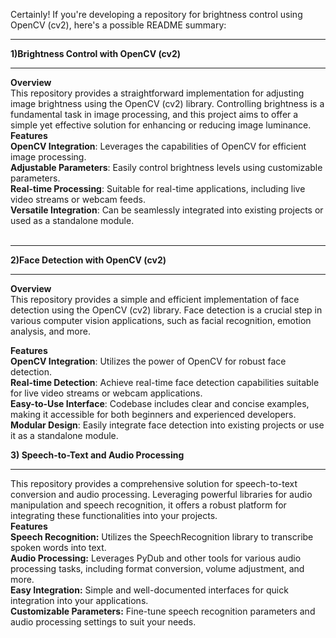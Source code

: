 
Certainly! If you're developing a repository for brightness control using OpenCV (cv2), here's a possible README summary: <hr>

**1)Brightness Control with OpenCV (cv2)** <hr>
**Overview** <br>
This repository provides a straightforward implementation for adjusting image brightness using the OpenCV (cv2) library. Controlling brightness is a fundamental task in image processing, and this project aims to offer a simple yet effective solution for enhancing or reducing image luminance.
<br>
**Features** <br>
**OpenCV Integration**: Leverages the capabilities of OpenCV for efficient image processing.<br>
**Adjustable Parameters**: Easily control brightness levels using customizable parameters.<br>
**Real-time Processing**: Suitable for real-time applications, including live video streams or webcam feeds.<br>
**Versatile Integration**: Can be seamlessly integrated into existing projects or used as a standalone module.<br>
<br> <hr>
**2)Face Detection with OpenCV (cv2)** <hr>
**Overview** <br>
This repository provides a simple and efficient implementation of face detection using the OpenCV (cv2) library. Face detection is a crucial step in various computer vision applications, such as facial recognition, emotion analysis, and more.

**Features**<br>
**OpenCV Integration**: Utilizes the power of OpenCV for robust face detection. <br>
**Real-time Detection**: Achieve real-time face detection capabilities suitable for live video streams or webcam applications. <br>
**Easy-to-Use Interface**: Codebase includes clear and concise examples, making it accessible for both beginners and experienced developers.<br>
**Modular Design**: Easily integrate face detection into existing projects or use it as a standalone module.<br>

**3) Speech-to-Text and Audio Processing** <hr>
This repository provides a comprehensive solution for speech-to-text conversion and audio processing. Leveraging powerful libraries for audio manipulation and speech recognition, it offers a robust platform for integrating these functionalities into your projects.
<br>
**Features** <br>
**Speech Recognition:** Utilizes the SpeechRecognition library to transcribe spoken words into text.<br>
**Audio Processing:** Leverages PyDub and other tools for various audio processing tasks, including format conversion, volume adjustment, and more.<br>
**Easy Integration:** Simple and well-documented interfaces for quick integration into your applications.<br>
**Customizable Parameters:** Fine-tune speech recognition parameters and audio processing settings to suit your needs.<br>
